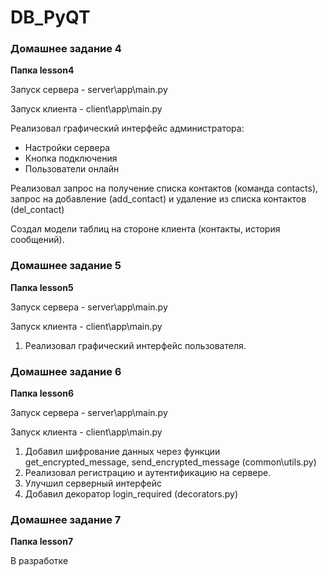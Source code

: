 # DB_PyQT

<h3>Домашнее задание 4</h3>
<p><b>Папка lesson4</b></p>
<p>Запуск сервера - server\app\main.py</p>
<p>Запуск клиента - client\app\main.py</p>

<p>Реализовал графический интерфейс администратора:</p>
<ul>
  <li>Настройки сервера</li>
  <li>Кнопка подключения</li>
  <li>Пользователи онлайн</li>
 </ul>
 
 <p>Реализовал запрос на получение списка контактов (команда contacts), запрос на добавление (add_contact) и удаление из списка контактов (del_contact)</p>
 <p>Создал модели таблиц на стороне клиента (контакты, история сообщений).</p>


<h3>Домашнее задание 5</h3>
<p><b>Папка lesson5</b></p>
<p>Запуск сервера - server\app\main.py</p>
<p>Запуск клиента - client\app\main.py</p>

1. Реализовал графический интерфейс пользователя.


<h3>Домашнее задание 6</h3>
<p><b>Папка lesson6</b></p>
<p>Запуск сервера - server\app\main.py</p>
<p>Запуск клиента - client\app\main.py</p>

1. Добавил шифрование данных через функции get_encrypted_message, send_encrypted_message (common\utils.py)
2. Реализовал регистрацию и аутентификацию на сервере.
3. Улучшил серверный интерфейс
4. Добавил декоратор login_required (decorators.py)

<h3>Домашнее задание 7</h3>
<p><b>Папка lesson7</b></p>
<p>В разработке</p>

